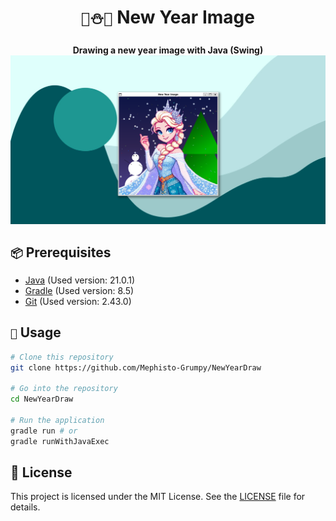 <div align="center">
    <h1><code>🎄⛄👸</code> New Year Image</h1>
    <strong>Drawing a new year image with Java (Swing)</strong>
    <img src=".github/assets/preview.png" alt="Preview">
</div>

## `📦` Prerequisites

- [Java](https://www.java.com/en/download/) (Used version: 21.0.1)
- [Gradle](https://gradle.org/install/) (Used version: 8.5)
- [Git](https://git-scm.com/downloads) (Used version: 2.43.0)

## `🚀` Usage

```bash
# Clone this repository
git clone https://github.com/Mephisto-Grumpy/NewYearDraw

# Go into the repository
cd NewYearDraw

# Run the application
gradle run # or
gradle runWithJavaExec
```

## 📝 License

This project is licensed under the MIT License. See the [LICENSE](LICENSE) file for details.

